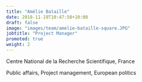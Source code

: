 ```yaml
---
title: "Amélie Bataille"
date: 2018-11-19T10:47:58+10:00
draft: false
image: "images/team/amelie-bataille-square.JPG"
jobtitle: "Project Manager"
promoted: true
weight: 2
---
```



Centre National de la Recherche Scientifique, France

Public affairs, Project management, European politics
